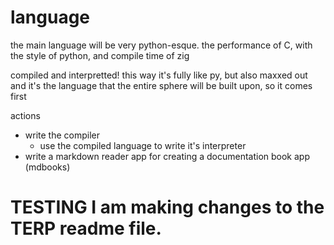# language

the main language will be very python-esque. the performance of C, with the style of python, and compile time of zig

compiled and interpretted! this way it's fully like py, but also maxxed out
and it's the language that the entire sphere will be built upon, so it comes first


actions
- write the compiler
  - use the compiled language to write it's interpreter
- write a markdown reader app for creating a documentation book app (mdbooks)

# TESTING I am making changes to the TERP readme file.
